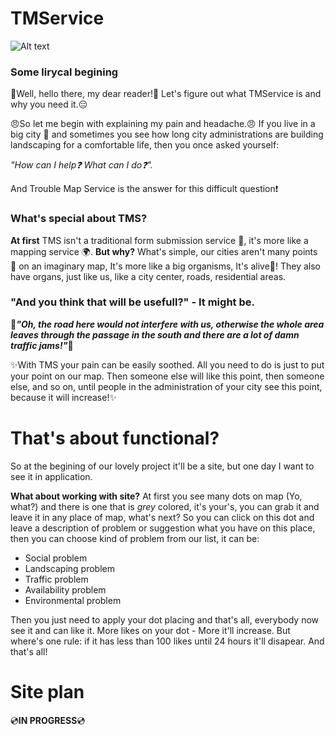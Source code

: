 # TMService
![Alt text](github_stuff/TMS_Poster2yff.png?raw=true "Title")
### Some lirycal begining

:wave:Well, hello there, my dear reader!:wave:
Let's figure out what TMService is 
and why you need it.:expressionless:

:angry:So let me begin with explaining my pain and headache.:angry:
If you live in a big city :city_sunrise: and sometimes 
you see how long city administrations 
are building landscaping for a comfortable 
life, then you once asked yourself: 

_"How can I help:question: 
What can I do:question:"._

And Trouble Map Service is the 
answer for this difficult question:exclamation:

### What's special about TMS?

__At first__ TMS isn't a traditional form submission service :page_with_curl:, it's more like a mapping service :earth_africa:. __But why?__ 
What's simple, our cities aren't many 
points :red_circle: on an imaginary map, It's more like 
a big organisms, It's alive:seedling:! They also have organs, 
just like us, like a city center, roads, residential 
areas.

### "And you think that will be usefull?" - It might be.

:anger:___"Oh, the road here would 
not interfere with us, otherwise the whole area leaves 
through the passage in the south and there are a lot of 
damn traffic jams!"___:anger:

:sparkles:With TMS your pain can be easily soothed. All you need 
to do is just to put your point on our map. Then someone 
else will like this point, then someone else, and so on, 
until people in the administration of your city see this 
point, because it will increase!:sparkles:

# That's about functional?
So at the begining of our lovely project it'll be a site, but one day I want to see it in application.

__What about working with site?__ At first you see many dots on map (Yo, what?) and there is one that
is _grey_ colored, it's your's, you can grab it and leave it in any place of map, what's next? So you
can click on this dot and leave a description of problem or suggestion what you have on this place, 
then you can choose kind of problem from our list, it can be:

* Social problem
* Landscaping problem
* Traffic problem
* Availability problem
* Environmental problem

Then you just need to apply your dot placing and that's all, everybody now see it and can like it.
More likes on your dot - More it'll increase. But where's one rule: if it has less than 100 likes until 24 hours it'll disapear.
And that's all!

# Site plan
:cd:__IN PROGRESS__:cd:
